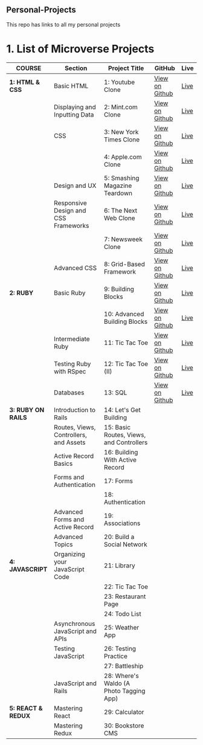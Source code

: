 ## Personal-Projects
This repo has links to all my personal projects


# 1. List of Microverse Projects

| COURSE               | Section                                | Project Title                            | GitHub                                                                  | Live                                                    |
| -------------------- | -------------------------------------- | ---------------------------------------- | ----------------------------------------------------------------------- | ------------------------------------------------------- |
| **1: HTML & CSS**    | Basic HTML                             | 1: Youtube Clone                         | [View on Github](https://github.com/Trodrige/youtubepageclone)            | [Live](https://trodrige.github.io/youtubepageclone/)            |
|                      | Displaying and Inputting Data          | 2: Mint.com Clone                        | [View on Github](https://github.com/Trodrige/mint-sign-up-clone)               | [Live](https://trodrige.github.io/mint-sign-up-clone/)               |
|                      | CSS                                    | 3: New York Times Clone                  | [View on Github](https://github.com/Trodrige/New-York-Times-Clone/)                | [Live](https://trodrige.github.io/New-York-Times-Clone/)                |
|                      |                                        | 4: Apple.com Clone                       | [View on Github](https://github.com/bolah2009/apple-clone)              | [Live](https://bolabuari.com/apple-clone/)              |
|                      | Design and UX                          | 5: Smashing Magazine Teardown            | [View on Github](https://github.com/bolah2009/design-teardown)          | [Live](https://bolabuari.com/design-teardown/)          |
|                      | Responsive Design and CSS Frameworks   | 6: The Next Web Clone                    | [View on Github](https://github.com/bolah2009/tnw-clone)                | [Live](https://bolabuari.com/tnw-clone/)                |
|                      |                                        | 7: Newsweek Clone                        | [View on Github](https://github.com/bolah2009/newsweek-clone)           | [Live](https://bolabuari.com/newsweek-clone/)           |
|                      | Advanced CSS                           | 8: Grid-Based Framework                  | [View on Github](https://github.com/bolah2009/CSS-Grid-Based-Framework) | [Live](https://bolabuari.com/CSS-Grid-Based-Framework/) |  |
| **2: RUBY**          | Basic Ruby                             | 9: Building Blocks                       | [View on Github](https://github.com/bolah2009/bubble-sort)              | [Live](https://bolabuari.com/bubble-sort/)              |
|                      |                                        | 10: Advanced Building Blocks             | [View on Github](https://github.com/bolah2009/enumerable-methods)       | [Live](https://bolabuari.com/enumerable-methods/)       |
|                      | Intermediate Ruby                      | 11: Tic Tac Toe                          | [View on Github](https://github.com/bolah2009/tic-tac-toe)              | [Live](https://bolabuari.com/tic-tac-toe/)              |
|                      | Testing Ruby with RSpec                | 12: Tic Tac Toe (II)                     | [View on Github](https://github.com/bolah2009/tic-tac-toe)              | [Live](https://bolabuari.com/tic-tac-toe/)              |
|                      | Databases                              | 13: SQL                                  | [View on Github](https://github.com/bolah2009/sql-zoo)                  | [Live](https://bolabuari.com/sql-zoo/)                  |
| **3: RUBY ON RAILS** | Introduction to Rails                  | 14: Let's Get Building                   |                                                                         |                                                         |
|                      | Routes, Views, Controllers, and Assets | 15: Basic Routes, Views, and Controllers |                                                                         |                                                         |
|                      | Active Record Basics                   | 16: Building With Active Record          |                                                                         |                                                         |
|                      | Forms and Authentication               | 17: Forms                                |                                                                         |                                                         |
|                      |                                        | 18: Authentication                       |                                                                         |                                                         |
|                      | Advanced Forms and Active Record       | 19: Associations                         |                                                                         |                                                         |
|                      | Advanced Topics                        | 20: Build a Social Network               |                                                                         |                                                         |
| **4: JAVASCRIPT**    | Organizing your JavaScript Code        | 21: Library                              |                                                                         |                                                         |
|                      |                                        | 22: Tic Tac Toe                          |                                                                         |                                                         |
|                      |                                        | 23: Restaurant Page                      |                                                                         |                                                         |
|                      |                                        | 24: Todo List                            |                                                                         |                                                         |
|                      | Asynchronous JavaScript and APIs       | 25: Weather App                          |                                                                         |                                                         |
|                      | Testing JavaScript                     | 26: Testing Practice                     |                                                                         |                                                         |
|                      |                                        | 27: Battleship                           |                                                                         |                                                         |
|                      | JavaScript and Rails                   | 28: Where's Waldo (A Photo Tagging App)  |                                                                         |                                                         |
| **5: REACT & REDUX** | Mastering React                        | 29: Calculator                           |                                                                         |                                                         |
|                      | Mastering Redux                        | 30: Bookstore CMS                        |                                                                         |                                                         |
